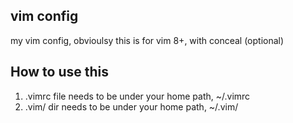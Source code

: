 ## vim config
my vim config, obvioulsy
this is for vim 8+, with conceal (optional)

## How to use this

1. .vimrc file needs to be under your home path, ~/.vimrc 
2. .vim/ dir needs to be under your home path, ~/.vim/




